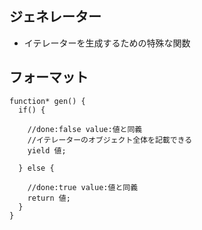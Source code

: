 ## ジェネレーター
- イテレーターを生成するための特殊な関数

## フォーマット
    function* gen() {
      if() {
    
        //done:false value:値と同義
        //イテレーターのオブジェクト全体を記載できる
        yield 値;
    
      } else {
        
        //done:true value:値と同義
        return 値;
      }
    }
